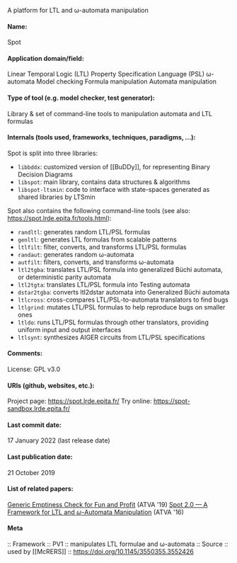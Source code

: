 A platform for LTL and ω-automata manipulation

#### Name:
Spot

#### Application domain/field:
Linear Temporal Logic (LTL)
Property Specification Language (PSL)
ω-automata
Model checking
Formula manipulation
Automata manipulation

#### Type of tool (e.g. model checker, test generator):
Library & set of command-line tools to manipulation automata and LTL formulas

#### Internals (tools used, frameworks, techniques, paradigms, ...):
Spot is split into three libraries:
- `libbddx`: customized version of [[BuDDy]], for representing Binary Decision Diagrams
- `libspot`: main library, contains data structures & algorithms
- `libspot-ltsmin`: code to interface with state-spaces generated as shared libraries by LTSmin

Spot also contains the following command-line tools (see also: https://spot.lrde.epita.fr/tools.html):
- `randltl`: generates random LTL/PSL formulas
- `genltl`: generates LTL formulas from scalable patterns
- `ltlfilt`: filter, converts, and transforms LTL/PSL formulas
- `randaut`: generates random ω-automata
- `autfilt`: filters, converts, and transforms ω-automata
- `ltl2tgba`: translates LTL/PSL formula into generalized Büchi automata, or deterministic parity automata
- `ltl2tgta`: translates LTL/PSL formula into Testing automata
- `dstar2tgba`: converts ltl2dstar automata into Generalized Büchi automata
- `ltlcross`: cross-compares LTL/PSL-to-automata translators to find bugs
- `ltlgrind`: mutates LTL/PSL formulas to help reproduce bugs on smaller ones
- `ltldo`: runs LTL/PSL formulas through other translators, providing uniform input and output interfaces
- `ltlsynt`: synthesizes AIGER circuits from LTL/PSL specifications

#### Comments:
License: GPL v3.0

#### URIs (github, websites, etc.):
Project page: https://spot.lrde.epita.fr/
Try online: https://spot-sandbox.lrde.epita.fr/

#### Last commit date:
17 January 2022 (last release date)

#### Last publication date:
21 October 2019

#### List of related papers:
[Generic Emptiness Check for Fun and Profit](https://doi.org/10.1007/978-3-030-31784-3_26) (ATVA '19)
[Spot 2.0 — A Framework for LTL and $\omega$-Automata Manipulation](https://doi.org/10.1007/978-3-319-46520-3_8) (ATVA '16)

#### Meta
:: Framework
:: PV1 :: manipulates LTL formulae and ω-automata
:: Source :: used by [[McRERS]] :: https://doi.org/10.1145/3550355.3552426
